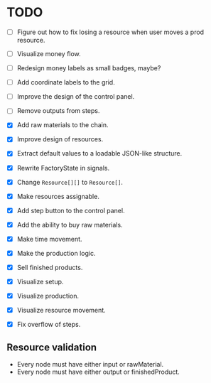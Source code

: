 # TODO

- [ ] Figure out how to fix losing a resource when user moves a prod resource.
- [ ] Visualize money flow.
- [ ] Redesign money labels as small badges, maybe?
- [ ] Add coordinate labels to the grid.
- [ ] Improve the design of the control panel.
- [ ] Remove outputs from steps.

- [x] Add raw materials to the chain.
- [x] Improve design of resources.
- [x] Extract default values to a loadable JSON-like structure.
- [x] Rewrite FactoryState in signals.
- [x] Change `Resource[][]` to `Resource[]`.
- [x] Make resources assignable.
- [x] Add step button to the control panel.
- [x] Add the ability to buy raw materials.
- [x] Make time movement.
- [x] Make the production logic.
- [x] Sell finished products.
- [x] Visualize setup.
- [x] Visualize production.
- [x] Visualize resource movement.
- [x] Fix overflow of steps.

## Resource validation

- Every node must have either input or rawMaterial.
- Every node must have either output or finishedProduct.
